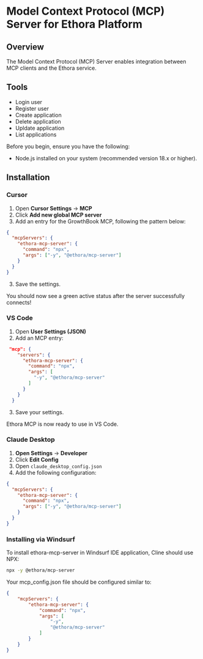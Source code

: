 # Model Context Protocol (MCP) Server for Ethora Platform
## Overview
The Model Context Protocol (MCP) Server enables integration between MCP clients and the Ethora service.

## Tools

- Login user
- Register user
- Create application
- Delete application
- Upldate application
- List applications

Before you begin, ensure you have the following:

- Node.js installed on your system (recommended version 18.x or higher).

## Installation

### Cursor

1. Open **Cursor Settings** &rarr; **MCP**
2. Click **Add new global MCP server**
3. Add an entry for the GrowthBook MCP, following the pattern below:

```json
{
  "mcpServers": {
    "ethora-mcp-server": {
      "command": "npx",
      "args": ["-y", "@ethora/mcp-server"]
    }
  }
}
```

3. Save the settings.

You should now see a green active status after the server successfully connects!

### VS Code

1. Open **User Settings (JSON)**
2. Add an MCP entry:

```json
 "mcp": {
    "servers": {
      "ethora-mcp-server": {
        "command": "npx",
        "args": [
          "-y", "@ethora/mcp-server"
        ]
      }
    }
  }
```

3. Save your settings.

Ethora MCP is now ready to use in VS Code.

### Claude Desktop

1. **Open Settings** &rarr; **Developer**
2. Click **Edit Config**
3. Open `claude_desktop_config.json`
4. Add the following configuration:

```json
{
  "mcpServers": {
    "ethora-mcp-server": {
      "command": "npx",
      "args": ["-y", "@ethora/mcp-server"]
    }
  }
}
```

### Installing via Windsurf

To install ethora-mcp-server in Windsurf IDE application, Cline should use NPX:

```bash
npx -y @ethora/mcp-server
```

Your mcp_config.json file should be configured similar to:

```json
{
    "mcpServers": {
        "ethora-mcp-server": {
            "command": "npx",
            "args": [
                "-y",
                "@ethora/mcp-server"
            ]
        }
    }
}
```